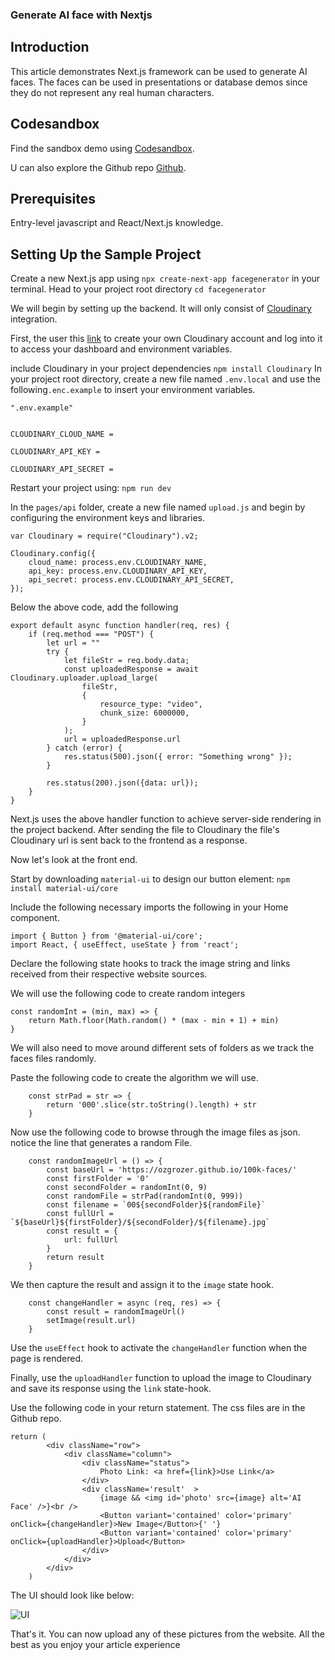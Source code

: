 ### Generate AI face with Nextjs


## Introduction

This article demonstrates Next.js framework can be used to generate AI faces. The faces can be used in presentations or database demos since they do not represent any real human characters.

## Codesandbox

Find the sandbox demo using [Codesandbox](/).

<CodeSandbox
title="webcamtext"
id=" "
/>

U can also explore the Github repo [Github](/).

## Prerequisites

Entry-level javascript and React/Next.js knowledge.

## Setting Up the Sample Project

Create a new Next.js app using `npx create-next-app facegenerator` in your terminal.
Head to your project root directory `cd facegenerator`
 

We will begin by setting up the backend. It will only consist of [Cloudinary](https://cloudinary.com/?ap=em) integration.  

First, the user this  [link](https://cloudinary.com/console) to create your own Cloudinary account and log into it to access your dashboard and environment variables.

include Cloudinary in your project dependencies `npm install Cloudinary`
In your project root directory, create a new file named `.env.local` and use the following`.enc.example` to insert your environment variables.

```
".env.example"


CLOUDINARY_CLOUD_NAME =

CLOUDINARY_API_KEY =

CLOUDINARY_API_SECRET =
```
Restart your project using: `npm run dev`

In the `pages/api` folder, create a new file named `upload.js` and begin by configuring the environment keys and libraries.

```
var Cloudinary = require("Cloudinary").v2;

Cloudinary.config({
    cloud_name: process.env.CLOUDINARY_NAME,
    api_key: process.env.CLOUDINARY_API_KEY,
    api_secret: process.env.CLOUDINARY_API_SECRET,
});
```

Below the above code, add the following

```
export default async function handler(req, res) {
    if (req.method === "POST") {
        let url = ""
        try {
            let fileStr = req.body.data;
            const uploadedResponse = await Cloudinary.uploader.upload_large(
                fileStr,
                {
                    resource_type: "video",
                    chunk_size: 6000000,
                }
            );
            url = uploadedResponse.url
        } catch (error) {
            res.status(500).json({ error: "Something wrong" });
        }

        res.status(200).json({data: url});
    }
}
```

Next.js uses the above handler function to achieve server-side rendering in the project backend. After sending the file to Cloudinary the file's Cloudinary url is sent back to the frontend as a response.

Now let's look at the front end. 

Start by downloading `material-ui` to design our button element: `npm install material-ui/core`

Include the following necessary imports the following in your Home component.

```
import { Button } from '@material-ui/core';
import React, { useEffect, useState } from 'react';
```

Declare the following state hooks to track the image string and links received from their respective website sources.

We will use the following code to create random integers

```
const randomInt = (min, max) => {
    return Math.floor(Math.random() * (max - min + 1) + min)
}

```

We will also need to move around different sets of folders as we track the faces files randomly.

Paste the following code to create the algorithm we will use.

```
    const strPad = str => {
        return '000'.slice(str.toString().length) + str
    }
```

Now use the following code to browse through the image files as json.
 notice the line that generates a random File.


```
    const randomImageUrl = () => {
        const baseUrl = 'https://ozgrozer.github.io/100k-faces/'
        const firstFolder = '0'
        const secondFolder = randomInt(0, 9)
        const randomFile = strPad(randomInt(0, 999))
        const filename = `00${secondFolder}${randomFile}`
        const fullUrl = `${baseUrl}${firstFolder}/${secondFolder}/${filename}.jpg`
        const result = {
            url: fullUrl
        }
        return result
    }
```
 We then capture the result and assign it to the `image` state hook.
```
    const changeHandler = async (req, res) => {
        const result = randomImageUrl()
        setImage(result.url)
    }
```

Use the `useEffect` hook to activate the `changeHandler` function when the page is rendered.

Finally, use the `uploadHandler` function to upload the image to Cloudinary and save its response using the  `link` state-hook.

Use the following code in your return statement. The css files are in the Github repo.

```
return (
        <div className="row">
            <div className="column">
                <div className="status">
                    Photo Link: <a href={link}>Use Link</a>
                </div>
                <div className='result'  >
                    {image && <img id='photo' src={image} alt='AI Face' />}<br />
                    <Button variant='contained' color='primary' onClick={changeHandler}>New Image</Button>{' '}
                    <Button variant='contained' color='primary' onClick={uploadHandler}>Upload</Button>
                </div>
            </div>
        </div>
    )
```
The UI should look like below:

![UI](https://res.Cloudinary.com/dogjmmett/image/upload/v1651758187/Screenshot_2022-05-05_135020_zahtcp.png "UI")

That's it. You can now upload any of these pictures from the website. All the best as you enjoy your article experience
